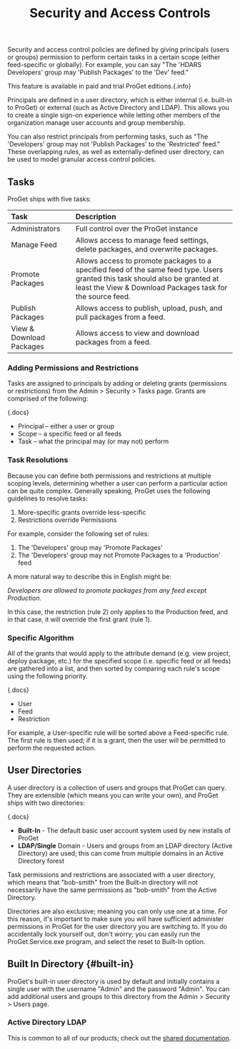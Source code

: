 ﻿---
title: Security and Access Controls
sequence: 200
keywords: proget, packages, chocolatey
---

Security and access control policies are defined by giving principals (users or groups) permission to perform certain tasks in a certain scope (either feed-specific or globally). For example, you can say "The 'HDARS Developers' group may 'Publish Packages' to the 'Dev' feed."

This feature is available in paid and trial ProGet editions.{.info}

Principals are defined in a user directory, which is either internal (i.e. built-in to ProGet) or external (such as Active Directory and LDAP). This allows you to create a single sign-on experience while letting other members of the organization manage user accounts and group membership.

You can also restrict principals from performing tasks, such as "The 'Developers' group may not 'Publish Packages' to the 'Restricted' feed." These overlapping rules, as well as externally-defined user directory, can be used to model granular access control policies.

## Tasks

ProGet ships with five tasks:

|Task | Description |
| :------------- | :------------- |
Administrators	     | Full control over the ProGet instance     |
|Manage Feed       |Allows access to manage feed settings, delete packages, and overwrite packages.   |
|Promote Packages	 |Allows access to promote packages to a specified feed of the same feed type. Users granted this task should also be granted at least the View & Download Packages task for the source feed.|
|Publish Packages  |Allows access to publish, upload, push, and pull packages from a feed.|
|View & Download Packages |Allows access to view and download packages from a feed.|




### Adding Permissions and Restrictions

Tasks are assigned to principals by adding or deleting grants (permissions or restrictions) from the Admin > Security > Tasks page. Grants are comprised of the following:

{.docs}
- Principal – either a user or group
- Scope – a specific feed or all feeds
- Task – what the principal may (or may not) perform

### Task Resolutions

Because you can define both permissions and restrictions at multiple scoping levels, determining whether a user can perform a particular action can be quite complex. Generally speaking, ProGet uses the following guidelines to resolve tasks:

1. More-specific grants override less-specific
2. Restrictions override Permissions

For example, consider the following set of rules:

1. The 'Developers' group may 'Promote Packages'
2. The 'Developers' group may not Promote Packages to a 'Production' feed

A more natural way to describe this in English might be:

*Developers are allowed to promote packages from any feed except Production.*

In this case, the restriction (rule 2) only applies to the Production feed, and in that case, it will override the first grant (rule 1).

### Specific Algorithm

All of the grants that would apply to the attribute demand (e.g. view project, deploy package, etc.) for the specified scope (i.e. specific feed or all feeds) are gathered into a list, and then sorted by comparing each rule's scope using the following priority.

{.docs}
- User
- Feed
- Restriction

For example, a User-specific rule will be sorted above a Feed-specific rule. The first rule is then used; if it is a grant, then the user will be permitted to perform the requested action.

## User Directories

A user directory is a collection of users and groups that ProGet can query. They are extensible (which means you can write your own), and ProGet ships with two directories:

{.docs}
- **Built-In** - The default basic user account system used by new installs of ProGet
- **LDAP/Single** Domain - Users and groups from an LDAP directory (Active Directory) are used; this can come from multiple domains in an Active Directory forest

Task permissions and restrictions are associated with a user directory, which means that "bob-smith" from the Built-in directory will not necessarily have the same permissions as "bob-smith" from the Active Directory.

Directories are also exclusive; meaning you can only use one at a time. For this reason, it's important to make sure you will have sufficient administer permissions in ProGet for the user directory you are switching to. If you do accidentally lock yourself out, don't worry; you can easily run the ProGet.Service.exe program, and select the reset to Built-In option.

## Built In Directory {#built-in}

ProGet's built-in user directory is used by default and initially contains a single user with the username "Admin" and the password "Admin". You can add additional users and groups to this directory from the Admin > Security > Users page.

### Active Directory LDAP

This is common to all of our products; check out the [shared documentation](/support/documentation/various/ldap/ldap-active-directory).
